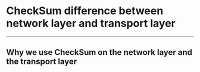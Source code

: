 # CheckSum difference between network layer and transport layer 

-------
## Why we use CheckSum on the network layer and the transport layer





